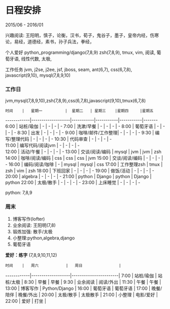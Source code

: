 日程安排
========
2015/06 - 2016/01

兴趣阅读: 王阳明，慎子，论衡，汉书，荀子，鬼谷子，墨子，皇帝内经，伤寒论，易经，道德经，素书，孙子兵法，拳经，

个人爱好
    python_programming/django(7,8,9) zsh(7,8,9), tmux, vim, 阅读, 葡萄牙语, 线性代数, 太极,

工作任务
    jvm, j2se, j2ee, jsf, jboss, seam, ant(6,7), css(6,7,8), javascript(9,10), mysql(7,8,9,10)

### 工作日 ###

jvm,mysql(7,8,9,10),zsh(7,8,9),css(6,7,8),javascript(9,10),tmux(6,7,8)

    时间    |   星期一          |  星期二   | 星期三    |星期四     |星期五
------------|-------------------|-----------|-----------|-----------|-------
    6:00    | 站桩/瑜伽         |   -       |   -       |   -       |   -
    7:00    | 洗漱/早餐         |   -       |   -       |   -       |   -
    8:00    | 葡萄牙语          |   -       |   -       |   -       |   -
    8:30    | 出发              |   -       |   -       |   -       |   -
    9:00    | 咖啡/邮件/工作整理|   -       |   -       |   -       |   -
    9:30    | 编写/整理代码     |   -       |   -       |   -       |   -
    10:30   | 代码审查          |   -       |   -       |   -       |   -  
    11:00   | 编写代码/阅读jvm  |   -       |   -       |   -       |   -   
    12:00   | 活动/午餐         |   -       |   -       |   -       |   -
    13:00   | 交谈/阅读/编码    |   mysql   |   jvm     |   jvm     |   zsh
    14:00   | 咖啡/阅读/编码    |   css     |   css     |   css     |   jvm
    15:00   | 交谈/阅读/编码    |   -       |   -       |   -       |   -
    16:00   | 编码/阅读/咖啡    |   -       |   mysql   |   mysql   |   css
    17:00   | 工作整理zsh       |   tmux    |   zsh     |   vim     |   zsh
    18:00   | 下班回家          |   -       |   -       |   -       |   -
    19:00   | 做饭/活动         |   -       |   -       |   -       |   -
    20:00   | algebra           |   -       |   -       |   -       |   -
    21:00   | python            |   Django  |  python   |  Django   |  python
    22:00   | 太极/散手         |   -       |   -       |   -       |   -
    23:00   | 上床睡觉          |   -       |   -       |   -       |   -

python: 7,8,9


### 周末 ###
1. 博客写作(lofter) 
2. 业余阅读: 王阳明(7,8)
3. 锻炼加强: 散手/太极
4. 小整理:python,algebra,django
5. 葡萄牙语 

**爱好：练字** (7,8,9,10,11,12)

    时间    |   周六            |   周日                |
------------|-------------------|-----------------------|
    7:00    |   站桩/瑜伽       |   站桩/太极           | 
    8:30    |   早餐            |   早餐                |
    9:30    |   业余阅读        |   阅读/外出           |
    11:30   |   午餐            |   午餐                |
    13:00   |   博客写作        |   Python/Django       |
    16:00   |   葡萄牙语        |   葡萄牙语            |
    17:00   |   晚餐/陪伴       |   晚餐/外出           |
    20:00   |   太极/散手       |   太极散手            |
    21:00   |   小整理          |   电影/爱好           |
    22:00   |   爱好            |   打坐                |



